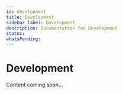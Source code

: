 ```yaml
---
id: development
title: Development
sidebar_label: Development
description: Documentation for Development
status: 
whatsPending: 
---
```


# Development

Content coming soon...

